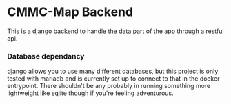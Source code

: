 # CMMC-Map Backend

This is a django backend to handle the data part of the app through a restful api.

### Database dependancy

django allows you to use many different databases, but this project is only tested
with mariadb and is currently set up to connect to that in the docker entrypoint.
There shouldn't be any probably in running something more lightweight like sqlite
though if you're feeling adventurous.
